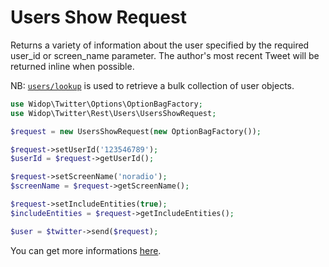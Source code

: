 # Users Show Request

Returns a variety of information about the user specified by the required user_id or screen_name parameter. The author's
most recent Tweet will be returned inline when possible.

NB: [`users/lookup`](lookup.md) is used to retrieve a bulk collection of user objects.

``` php
use Widop\Twitter\Options\OptionBagFactory;
use Widop\Twitter\Rest\Users\UsersShowRequest;

$request = new UsersShowRequest(new OptionBagFactory());

$request->setUserId('123546789');
$userId = $request->getUserId();

$request->setScreenName('noradio');
$screenName = $request->getScreenName();

$request->setIncludeEntities(true);
$includeEntities = $request->getIncludeEntities();

$user = $twitter->send($request);
```

You can get more informations [here](https://dev.twitter.com/docs/api/1.1/get/users/show).
